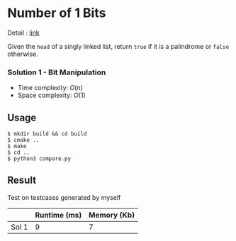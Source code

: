 # Number of 1 Bits
Detail : [link](https://leetcode.com/problems/number-of-1-bits/)

Given the `head` of a singly linked list, return `true` if it is a palindrome or `false` otherwise.

### Solution 1 - Bit Manipulation
* Time complexity: $O(n)$
* Space complexity: $O(1)$

## Usage
```shell
$ mkdir build && cd build
$ cmake ..
$ make
$ cd ..
$ python3 compare.py
```

## Result
Test on testcases generated by myself

|       | Runtime (ms) | Memory (Kb) |
|-------|--------------|-------------|
| Sol 1 | 9            | 7           |